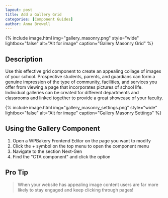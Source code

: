 ```yaml
---
layout: post
title: Add a Gallery Grid
categories: [Component Guides]
author: Anna Browell
---
```

{% include image.html img="gallery_masonry.png" style="wide" lightbox="false" alt="Alt for image" caption="Gallery Masonry Grid" %}


## Description

Use this effective grid component to create an appealing collage of images of your school. Prospective students, parents, and guardians can form a genuine impression of the type of community, facilities, and services you offer from viewing a page that incorporates pictures of school life. Individual galleries can be created for different departments and classrooms and linked together to provide a great showcase of your faculty.

{% include image.html img="gallery_masonry_settings.png" style="wide" lightbox="false" alt="Alt for image" caption="Gallery Masonry Settings" %}


## Using the Gallery Component


1. Open a WPBakery Frontend Editor on the page you want to modify
2. Click the + symbol on the top menu to open the component menu
3. Navigate to the section Next-Gen
4. Find the "CTA component" and click the option


## Pro Tip
> When your website has appealing image content users are far more likely to stay engaged and keep clicking through pages!


